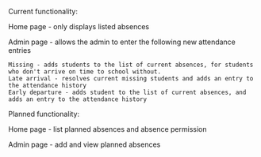 Current functionality:

  Home page - only displays listed absences
  
  Admin page - allows the admin to enter the following new attendance entries

    Missing - adds students to the list of current absences, for students who don't arrive on time to school without.
    Late arrival - resolves current missing students and adds an entry to the attendance history
    Early departure - adds student to the list of current absences, and adds an entry to the attendance history

Planned functionality:

  Home page - list planned absences and absence permission

  Admin page - add and view planned absences
